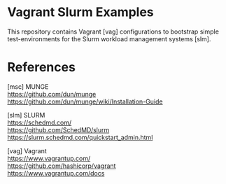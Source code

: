 # Vagrant Slurm Examples

This repository contains Vagrant [vag] configurations to bootstrap
simple test-environments for the Slurm workload management systems
[slm].

# References


[msc] MUNGE  
<https://github.com/dun/munge>  
<https://github.com/dun/munge/wiki/Installation-Guide>

[slm] SLURM  
<https://schedmd.com/>  
https://github.com/SchedMD/slurm  
<https://slurm.schedmd.com/quickstart_admin.html>

[vag] Vagrant  
<https://www.vagrantup.com/>  
<https://github.com/hashicorp/vagrant>  
<https://www.vagrantup.com/docs>
